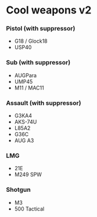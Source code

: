 # Cool weapons v2

### Pistol (with suppressor)
- G18 / Glock18
- USP40

### Sub (with suppressor)
- AUGPara
- UMP45
- M11 / MAC11

### Assault (with suppressor)
- G3KA4
- AKS-74U
- L85A2
- G36C
- AUG A3

### LMG
- 21E
- M249 SPW

### Shotgun
- M3
- 500 Tactical
